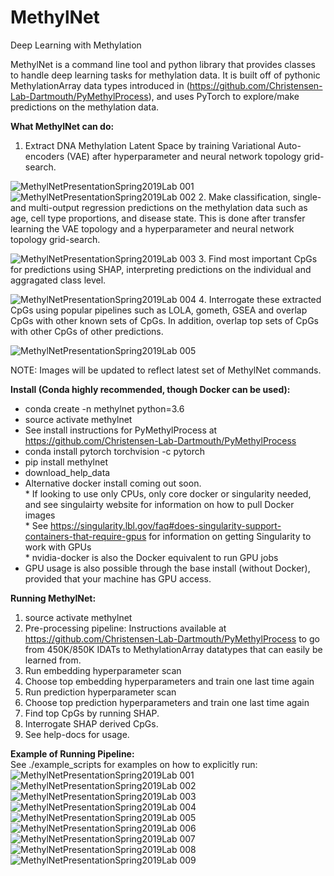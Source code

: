 # MethylNet

Deep Learning with Methylation

MethylNet is a command line tool and python library that provides classes to handle deep learning tasks for methylation data. It is built off of pythonic MethylationArray data types introduced in (https://github.com/Christensen-Lab-Dartmouth/PyMethylProcess), and uses PyTorch to explore/make predictions on the methylation data.

**What MethylNet can do:**  
1. Extract DNA Methylation Latent Space by training Variational Auto-encoders (VAE) after hyperparameter and neural network topology grid-search.  

![MethylNetPresentationSpring2019Lab 001](https://user-images.githubusercontent.com/19698023/55677380-32bb3d00-58b4-11e9-93bd-2cdc669bd6d8.jpeg)
![MethylNetPresentationSpring2019Lab 002](https://user-images.githubusercontent.com/19698023/55677381-32bb3d00-58b4-11e9-92ea-07d437a910e3.jpeg)
2. Make classification, single- and multi-output regression predictions on the methylation data such as age, cell type proportions, and disease state. This is done after transfer learning the VAE topology and a hyperparameter and neural network topology grid-search.  

![MethylNetPresentationSpring2019Lab 003](https://user-images.githubusercontent.com/19698023/55677389-436bb300-58b4-11e9-9bce-30d16bf71db1.jpeg)
3. Find most important CpGs for predictions using SHAP, interpreting predictions on the individual and aggragated class level.  

![MethylNetPresentationSpring2019Lab 004](https://user-images.githubusercontent.com/19698023/55677383-32bb3d00-58b4-11e9-9ecf-ab0eb135c740.jpeg)
4. Interrogate these extracted CpGs using popular pipelines such as LOLA, gometh, GSEA and overlap CpGs with other known sets of CpGs. In addition, overlap top sets of CpGs with other CpGs of other predictions.  

![MethylNetPresentationSpring2019Lab 005](https://user-images.githubusercontent.com/19698023/55677384-32bb3d00-58b4-11e9-9275-ee595fb81e0f.jpeg)

NOTE: Images will be updated to reflect latest set of MethylNet commands.

**Install (Conda highly recommended, though Docker can be used):**
* conda create -n methylnet python=3.6  
* source activate methylnet  
* See install instructions for PyMethylProcess at https://github.com/Christensen-Lab-Dartmouth/PyMethylProcess  
* conda install pytorch torchvision -c pytorch  
* pip install methylnet  
* download_help_data  
* Alternative docker install coming out soon.  
                * If looking to use only CPUs, only core docker or singularity needed, and see singulairty website for information on how to pull Docker images  
                * See https://singularity.lbl.gov/faq#does-singularity-support-containers-that-require-gpus for information on getting Singularity to work with GPUs  
                * nvidia-docker is also the Docker equivalent to run GPU jobs  
* GPU usage is also possible through the base install (without Docker), provided that your machine has GPU access.  

**Running MethylNet:**
1. source activate methylnet  
2. Pre-processing pipeline: Instructions available at https://github.com/Christensen-Lab-Dartmouth/PyMethylProcess to go from 450K/850K IDATs to MethylationArray datatypes that can easily be learned from.  
3. Run embedding hyperparameter scan  
4. Choose top embedding hyperparameters and train one last time again  
5. Run prediction hyperparameter scan  
6. Choose top prediction hyperparameters and train one last time again  
7. Find top CpGs by running SHAP.  
8. Interrogate SHAP derived CpGs.  
9. See help-docs for usage.  

**Example of Running Pipeline:**  
See ./example_scripts for examples on how to explicitly run:
![MethylNetPresentationSpring2019Lab 001](https://user-images.githubusercontent.com/19698023/55677358-f12a9200-58b3-11e9-8aaf-50536d2afb00.jpeg)
![MethylNetPresentationSpring2019Lab 002](https://user-images.githubusercontent.com/19698023/55677359-f12a9200-58b3-11e9-8533-ad486ee7a0e7.jpeg)
![MethylNetPresentationSpring2019Lab 003](https://user-images.githubusercontent.com/19698023/55677360-f12a9200-58b3-11e9-8bdc-987bb9c0122e.jpeg)
![MethylNetPresentationSpring2019Lab 004](https://user-images.githubusercontent.com/19698023/55677361-f12a9200-58b3-11e9-8381-976ec02424f2.jpeg)
![MethylNetPresentationSpring2019Lab 005](https://user-images.githubusercontent.com/19698023/55677362-f12a9200-58b3-11e9-8095-cd25fbbb33c5.jpeg)
![MethylNetPresentationSpring2019Lab 006](https://user-images.githubusercontent.com/19698023/55677363-f12a9200-58b3-11e9-9acd-32e7752785fe.jpeg)
![MethylNetPresentationSpring2019Lab 007](https://user-images.githubusercontent.com/19698023/55677364-f12a9200-58b3-11e9-857d-b4ec88c08b78.jpeg)
![MethylNetPresentationSpring2019Lab 008](https://user-images.githubusercontent.com/19698023/55677365-f12a9200-58b3-11e9-95e1-e144f9c56287.jpeg)
![MethylNetPresentationSpring2019Lab 009](https://user-images.githubusercontent.com/19698023/55677366-f1c32880-58b3-11e9-9082-a7cc89f71a7d.jpeg)
